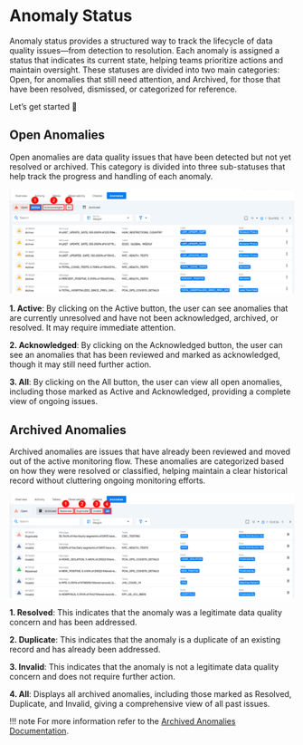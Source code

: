 # Anomaly Status

Anomaly status provides a structured way to track the lifecycle of data quality issues—from detection to resolution. Each anomaly is assigned a status that indicates its current state, helping teams prioritize actions and maintain oversight. These statuses are divided into two main categories: Open, for anomalies that still need attention, and Archived, for those that have been resolved, dismissed, or categorized for reference.

Let’s get started 🚀

## Open Anomalies

Open anomalies are data quality issues that have been detected but not yet resolved or archived. This category is divided into three sub-statuses that help track the progress and handling of each anomaly.

![open-anomalies](../assets/datastores/anomaly-status/open-anomalies.png)

**1. Active**: By clicking on the Active button, the user can see anomalies that are currently unresolved and have not been acknowledged, archived, or resolved. It may require immediate attention.

**2. Acknowledged**:  By clicking on the Acknowledged button, the user can see an anomalies that has been reviewed and marked as acknowledged, though it may still need further action.

**3. All**:  By clicking on the All button, the user can view all open anomalies, including those marked as Active and Acknowledged, providing a complete view of ongoing issues.

## Archived Anomalies

Archived anomalies are issues that have already been reviewed and moved out of the active monitoring flow. These anomalies are categorized based on how they were resolved or classified, helping maintain a clear historical record without cluttering ongoing monitoring efforts.

![archive-anomalies](../assets/datastores/anomaly-status/archive-anomalies.png)

**1. Resolved**: This indicates that the anomaly was a legitimate data quality concern and has been addressed.

**2. Duplicate**: This indicates that the anomaly is a duplicate of an existing record and has already been addressed.

**3. Invalid**: This indicates that the anomaly is not a legitimate data quality concern and does not require further action.

**4. All**: Displays all archived anomalies, including those marked as Resolved, Duplicate, and Invalid, giving a comprehensive view of all past issues.

!!! note 
    For more information refer to the [Archived Anomalies Documentation](archive-anomalies.md).
